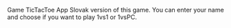 Game TicTacToe App
Slovak version of this game. You can enter your name and choose if you want to play 1vs1 or 1vsPC. 
